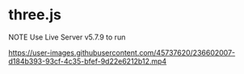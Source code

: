 # three.js

NOTE Use Live Server v5.7.9 to run

https://user-images.githubusercontent.com/45737620/236602007-d184b393-93cf-4c35-bfef-9d22e6212b12.mp4
